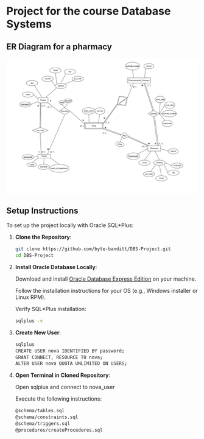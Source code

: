 # Project for the course Database Systems

## ER Diagram for a pharmacy
![Alt text](/docs/ER%20Diagram.png)

## Setup Instructions
To set up the project locally with Oracle SQL*Plus:
1. **Clone the Repository**:
   ```bash
   git clone https://github.com/byte-banditt/DBS-Project.git
   cd DBS-Project

2. **Install Oracle Database Locally**:

    Download and install [Oracle Database Express Edition](https://www.oracle.com/in/database/technologies/xe-downloads.html) on your machine.

    Follow the installation instructions for your OS (e.g., Windows installer or Linux RPM).

    Verify SQL*Plus installation:
    ```bash
    sqlplus -v
    
3. **Create New User**:

    ```bash
    sqlplus
    CREATE USER nova IDENTIFIED BY password; 
    GRANT CONNECT, RESOURCE TO nova;
    ALTER USER nova QUOTA UNLIMITED ON USERS;

4. **Open Terminal in Cloned Repository**:

    Open sqlplus and connect to nova_user

    Execute the following instructions:
    ```bash
    @schema/tables.sql
    @schema/constraints.sql
    @schema/triggers.sql
    @procedures/createProcedures.sql
    